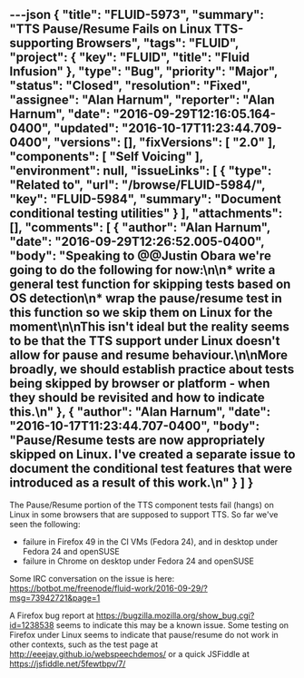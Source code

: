 ---json
{
  "title": "FLUID-5973",
  "summary": "TTS Pause/Resume Fails on Linux TTS-supporting Browsers",
  "tags": "FLUID",
  "project": {
    "key": "FLUID",
    "title": "Fluid Infusion"
  },
  "type": "Bug",
  "priority": "Major",
  "status": "Closed",
  "resolution": "Fixed",
  "assignee": "Alan Harnum",
  "reporter": "Alan Harnum",
  "date": "2016-09-29T12:16:05.164-0400",
  "updated": "2016-10-17T11:23:44.709-0400",
  "versions": [],
  "fixVersions": [
    "2.0"
  ],
  "components": [
    "Self Voicing"
  ],
  "environment": null,
  "issueLinks": [
    {
      "type": "Related to",
      "url": "/browse/FLUID-5984/",
      "key": "FLUID-5984",
      "summary": "Document conditional testing utilities"
    }
  ],
  "attachments": [],
  "comments": [
    {
      "author": "Alan Harnum",
      "date": "2016-09-29T12:26:52.005-0400",
      "body": "Speaking to @@Justin Obara we're going to do the following for now:\n\n* write a general test function for skipping tests based on OS detection\n* wrap the pause/resume test in this function so we skip them on Linux for the moment\n\nThis isn't ideal but the reality seems to be that the TTS support under Linux doesn't allow for pause and resume behaviour.\n\nMore broadly, we should establish practice about tests being skipped by browser or platform - when they should be revisited and how to indicate this.\n"
    },
    {
      "author": "Alan Harnum",
      "date": "2016-10-17T11:23:44.707-0400",
      "body": "Pause/Resume tests are now appropriately skipped on Linux. I've created a separate issue to document the conditional test features that were introduced as a result of this work.\n"
    }
  ]
}
---
The Pause/Resume portion of the TTS component tests fail (hangs) on Linux in some browsers that are supposed to support TTS. So far we've seen the following:

* failure in Firefox 49 in the CI VMs (Fedora 24), and in desktop under Fedora 24 and openSUSE
* failure in Chrome on desktop under Fedora 24 and openSUSE

Some IRC conversation on the issue is here: <https://botbot.me/freenode/fluid-work/2016-09-29/?msg=73942721&page=1>

A Firefox bug report at <https://bugzilla.mozilla.org/show_bug.cgi?id=1238538> seems to indicate this may be a known issue. Some testing on Firefox under Linux seems to indicate that pause/resume do not work in other contexts, such as the test page at <http://eeejay.github.io/webspeechdemos/> or a quick JSFiddle at <https://jsfiddle.net/5fewtbpv/7/>

        